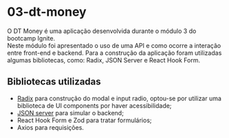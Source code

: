 # 03-dt-money

O DT Money é uma aplicação desenvolvida durante o módulo 3 do bootcamp Ignite.
<br>
Neste módulo foi apresentado o uso de uma API e como ocorre a interação entre front-end e backend. Para a construção da aplicação foram utilizadas algumas bibliotecas, como: Radix, JSON Server e React Hook Form.

## Bibliotecas utilizadas
- [Radix](https://www.radix-ui.com/) para construção do modal e input radio, optou-se por utilizar uma biblioteca de UI components por haver acessibilidade;
- [JSON server](https://github.com/typicode/json-server) para simular o backend;
- React Hook Form e Zod para tratar formulários;
- Axios para requisições.
